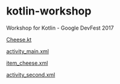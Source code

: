 # kotlin-workshop
Workshop for Kotlin - Google DevFest 2017


[Cheese.kt](https://gist.github.com/jermainedilao/769d6a0c695cf78dccec360fdcbe38ff)

[activity_main.xml](https://gist.github.com/jermainedilao/eb891252c9837fbde1ba761ab4baef96)

[item_cheese.xml](https://gist.github.com/jermainedilao/29cd2b06b014ae9a1e74b9fa12a830d9)

[activity_second.xml](https://gist.github.com/jermainedilao/dbc13a3d90355f16f9929e05c68b7a5f)
